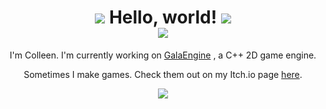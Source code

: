 <div align="center">
 	<h1>
		<img src="https://web.archive.org/web/20090820041811/http://www.geocities.com/mycatmaomao/x-hikashi14.gif">
			Hello, world!
		<img src="https://web.archive.org/web/20090820041811/http://www.geocities.com/mycatmaomao/x-hikashi14.gif">
		<br>
		<img src="https://i.imgur.com/79j21WY.png"></h1>
	<p>
		I'm Colleen. I'm currently working on <a href="https://github.com/colleen05/GalaEngine" target="_blank">GalaEngine</a> , a C++ 2D game engine.
	</p>
	<p>
		Sometimes I make games. Check them out on my Itch.io page <a href="https://collydev.itch.io/" target="_blank">here</a>.
	</p>
	<img src="https://web.archive.org/web/20090829061459/http://geocities.com/reyjascats/cat-relaxing.gif">
</div>
